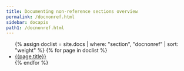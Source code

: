```yaml
---
title: Documenting non-reference sections overview
permalink: /docnonref.html
sidebar: docapis
path1: /docnonref.html
---
```


<ul class="onPageMinitoc">
{% assign doclist = site.docs | where: "section", "docnonref" | sort: "weight" %}
{% for page in doclist %}
<li><a href="{{page.permalink | remove: "/" }}">{{page.title}}</a></li>
{% endfor %}
</ul>
